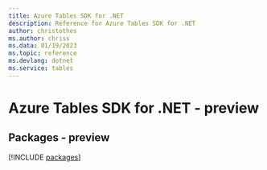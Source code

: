 ```yaml
---
title: Azure Tables SDK for .NET
description: Reference for Azure Tables SDK for .NET
author: christothes
ms.author: chriss
ms.data: 01/19/2023
ms.topic: reference
ms.devlang: dotnet
ms.service: tables
---
```

# Azure Tables SDK for .NET - preview
## Packages - preview
[!INCLUDE [packages](tables-index.md)]